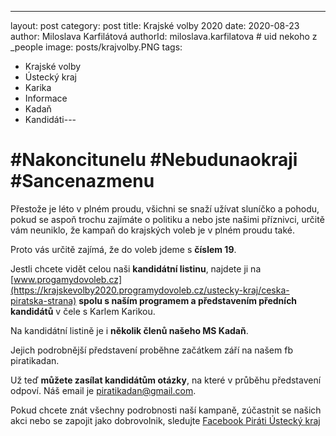 ---
layout: post
category: post
title: Krajské volby 2020
date: 2020-08-23
author: Miloslava Karfilátová
authorId: miloslava.karfilatova    # uid nekoho z _people
image: posts/krajvolby.PNG
tags:
  - Krajské volby
  - Ústecký kraj
  - Karika
  - Informace
  - Kadaň
  - Kandidáti---

# #Nakoncitunelu #Nebudunaokraji #Sancenazmenu

Přestože je léto v plném proudu, všichni se snaží užívat sluníčko a pohodu, pokud se aspoň trochu zajímáte o politiku a nebo jste našimi příznivci, 
určitě vám neuniklo, že kampaň do krajských voleb je v plném proudu také. 

Proto vás určitě zajímá, že do voleb jdeme s **číslem 19**.

Jestli chcete vidět celou naši **kandidátní listinu**, najdete ji na [www.progamydovoleb.cz](https://krajskevolby2020.programydovoleb.cz/ustecky-kraj/ceska-piratska-strana) 
**spolu s naším programem a představením předních kandidátů** v čele s Karlem Karikou.

Na kandidátní listině je i **několik členů našeho MS Kadaň**. 

Jejich podrobnější představení proběhne začátkem září na našem fb piratikadan.

Už teď **můžete zasílat kandidátům otázky**, na které v průběhu představení odpoví. Náš email je piratikadan@gmail.com.


Pokud chcete znát všechny podrobnosti naší kampaně, zúčastnit se našich akci nebo se zapojit jako dobrovolnik, sledujte
[Facebook Piráti Ústecký kraj](https://www.facebook.com/pirati.ulk/)
